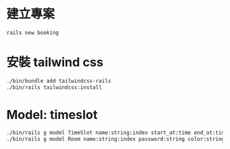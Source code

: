 # 建立專案

```sh
rails new booking
```

# 安裝 tailwind css

```sh
./bin/bundle add tailwindcss-rails
./bin/rails tailwindcss:install
```

# Model: timeslot

```sh
./bin/rails g model TimeSlot name:string:index start_at:time end_at:time
./bin/rails g model Room name:string:index password:string color:string
```



